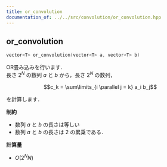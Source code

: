 ```yaml
---
title: or_convolution
documentation_of: ../../src/convolution/or_convolution.hpp
---
```


## or_convolution

```cpp
vector<T> or_convolution(vector<T> a, vector<T> b)
```

OR畳み込みを行います．<br>
長さ $2^N$ の数列 $a$ と $b$ から，長さ $2^N$ の数列，

$$c_k = \sum\limits_{i \parallel j = k} a_i b_j$$

を計算します．

**制約**

- 数列 $a$ と $b$ の長さは等しい
- 数列 $a$ と $b$ の長さは $2$ の累乗である．

**計算量**

- $O(2^N N)$